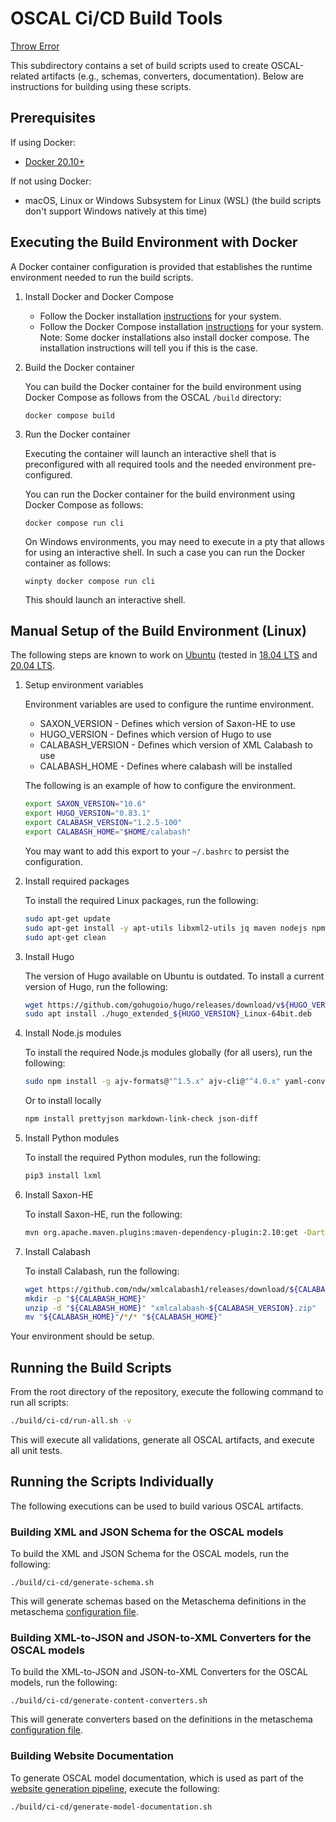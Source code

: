 # OSCAL Ci/CD Build Tools

[Throw Error](https://dnedomain.dnetld)

This subdirectory contains a set of build scripts used to create OSCAL-related artifacts (e.g., schemas, converters, documentation). Below are instructions for building using these scripts.

## Prerequisites

If using Docker:

- [Docker 20.10+](https://docs.docker.com/install/)

If not using Docker:

- macOS, Linux or Windows Subsystem for Linux (WSL) (the build scripts don't support Windows natively at this time)

## Executing the Build Environment with Docker

A Docker container configuration is provided that establishes the runtime environment needed to run the build scripts.

1. Install Docker and Docker Compose

    - Follow the Docker installation [instructions](https://docs.docker.com/install/) for your system.
    - Follow the Docker Compose installation [instructions](https://docs.docker.com/compose/install/) for your system. Note: Some docker installations also install docker compose. The installation instructions will tell you if this is the case.

2. Build the Docker container

    You can build the Docker container for the build environment using Docker Compose as follows from the OSCAL `/build` directory:

    ```
    docker compose build
    ```

3. Run the Docker container

    Executing the container will launch an interactive shell that is preconfigured with all required tools and the needed environment pre-configured.

    You can run the Docker container for the build environment using Docker Compose as follows:

    ```
    docker compose run cli
    ```

    On Windows environments, you may need to execute in a pty that allows for using an interactive shell. In such a case you can run the Docker container as follows:


    ```
    winpty docker compose run cli
    ```

    This should launch an interactive shell.

## Manual Setup of the Build Environment (Linux)

The following steps are known to work on [Ubuntu](https://ubuntu.com/) (tested in [18.04 LTS](http://old-releases.ubuntu.com/releases/bionic/) and [20.04 LTS](http://old-releases.ubuntu.com/releases/focal/).

1. Setup environment variables

    Environment variables are used to configure the runtime environment.

    - SAXON_VERSION - Defines which version of Saxon-HE to use
    - HUGO_VERSION - Defines which version of Hugo to use
    - CALABASH_VERSION - Defines which version of XML Calabash to use
    - CALABASH_HOME - Defines where calabash will be installed

    The following is an example of how to configure the environment.

    ```bash
    export SAXON_VERSION="10.6"
    export HUGO_VERSION="0.83.1"
    export CALABASH_VERSION="1.2.5-100"
    export CALABASH_HOME="$HOME/calabash"
    ```

    You may want to add this export to your `~/.bashrc` to persist the configuration.

1. Install required packages

    To install the required Linux packages, run the following:

    ```bash
    sudo apt-get update
    sudo apt-get install -y apt-utils libxml2-utils jq maven nodejs npm build-essential python3-pip git
    sudo apt-get clean
    ```

1. Install Hugo

    The version of Hugo available on Ubuntu is outdated. To install a current version of Hugo, run the following:

    ```bash
    wget https://github.com/gohugoio/hugo/releases/download/v${HUGO_VERSION}/hugo_extended_${HUGO_VERSION}_Linux-64bit.deb
    sudo apt install ./hugo_extended_${HUGO_VERSION}_Linux-64bit.deb
    ```

1. Install Node.js modules

    To install the required Node.js modules globally (for all users), run the following:

    ```bash
    sudo npm install -g ajv-formats@"^1.5.x" ajv-cli@"^4.0.x" yaml-convert@"^1.0.x" markdown-link-check json-diff
    ```

    Or to install locally

    ```bash
    npm install prettyjson markdown-link-check json-diff
    ```

1. Install Python modules

    To install the required Python modules, run the following:

    ```bash
    pip3 install lxml
    ```

1. Install Saxon-HE

    To install Saxon-HE, run the following:

    ```bash
    mvn org.apache.maven.plugins:maven-dependency-plugin:2.10:get -DartifactId=Saxon-HE -DgroupId=net.sf.saxon -Dversion=${SAXON_VERSION}
    ```

1. Install Calabash

    To install Calabash, run the following:

    ```bash
    wget https://github.com/ndw/xmlcalabash1/releases/download/${CALABASH_VERSION}/xmlcalabash-${CALABASH_VERSION}.zip
    mkdir -p "${CALABASH_HOME}"
    unzip -d "${CALABASH_HOME}" "xmlcalabash-${CALABASH_VERSION}.zip"
    mv "${CALABASH_HOME}"/*/* "${CALABASH_HOME}"
    ```

Your environment should be setup.

## Running the Build Scripts

From the root directory of the repository, execute the following command to run all scripts:

```bash
./build/ci-cd/run-all.sh -v
```

This will execute all validations, generate all OSCAL artifacts, and execute all unit tests.

## Running the Scripts Individually

The following executions can be used to build various OSCAL artifacts.

### Building XML and JSON Schema for the OSCAL models

To build the XML and JSON Schema for the OSCAL models, run the following:

```
./build/ci-cd/generate-schema.sh
```

This will generate schemas based on the Metaschema definitions in the metaschema [configuration file][metaschema-config].

### Building XML-to-JSON and JSON-to-XML Converters for the OSCAL models

To build the XML-to-JSON and JSON-to-XML Converters for the OSCAL models, run the following:

```
./build/ci-cd/generate-content-converters.sh
```

This will generate converters based on the definitions in the metaschema [configuration file][metaschema-config].

### Building Website Documentation

To generate OSCAL model documentation, which is used as part of the [website generation pipeline](../docs), execute the following:

```
./build/ci-cd/generate-model-documentation.sh
```

[metaschema-config]: ci-cd/config/metaschema
